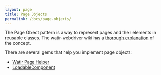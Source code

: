 ```yaml
---
layout: page
title: Page Objects
permalink: /docs/page-objects/
---
```


The Page Object pattern is a way to represent pages and their elements in reusable classes. The watir-webdriver wiki has a [thorough explanation](https://github.comwatir/watir/wiki/Page-Objects) of the concept.

There are several gems that help you implement page objects:

* [Watir Page Helper](http://watirmelon.com/2011/05/05/introducing-the-watir-page-helper-gem/)
* [LoadableComponent](http://github.com/jarib/loadable_component)
